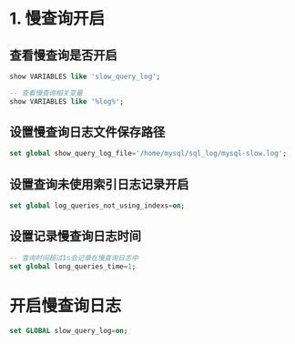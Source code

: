 # 1. 慢查询开启
##  查看慢查询是否开启
```sql
show VARIABLES like 'slow_query_log';
``` 

```sql
-- 查看慢查询相关变量
show VARIABLES like '%log%';
``` 
## 设置慢查询日志文件保存路径
```sql
set global show_query_log_file='/home/mysql/sql_log/mysql-slow.log';
```

## 设置查询未使用索引日志记录开启
```sql
set global log_queries_not_using_indexs=on;
```

## 设置记录慢查询日志时间
```sql
-- 查询时间超过1s会记录在慢查询日志中
set global long_queries_time=1;
```

# 开启慢查询日志
```sql
set GLOBAL slow_query_log=on;
```
